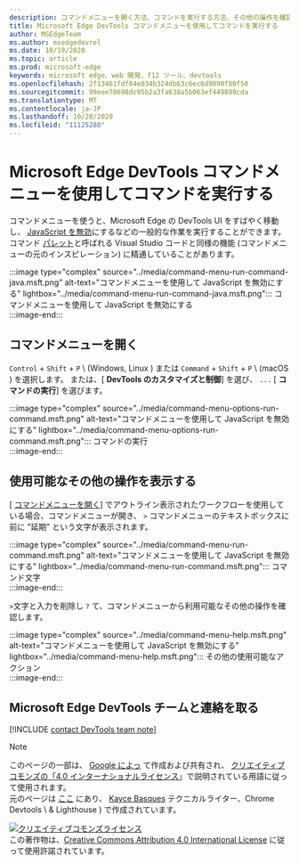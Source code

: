 ```yaml
---
description: コマンドメニューを開く方法、コマンドを実行する方法、その他の操作を確認する方法に関するガイド。
title: Microsoft Edge DevTools コマンドメニューを使用してコマンドを実行する
author: MSEdgeTeam
ms.author: msedgedevrel
ms.date: 10/19/2020
ms.topic: article
ms.prod: microsoft-edge
keywords: microsoft edge、web 開発、f12 ツール、devtools
ms.openlocfilehash: 2f13461fdf04e034b324db63c6ec6d9090f80f50
ms.sourcegitcommit: 99eee78698dc95b2a3fa638a5b063ef449899cda
ms.translationtype: MT
ms.contentlocale: ja-JP
ms.lasthandoff: 10/20/2020
ms.locfileid: "11125280"
---
```

<!-- Copyright Kayce Basques 

   Licensed under the Apache License, Version 2.0 (the "License");
   you may not use this file except in compliance with the License.
   You may obtain a copy of the License at

       https://www.apache.org/licenses/LICENSE-2.0

   Unless required by applicable law or agreed to in writing, software
   distributed under the License is distributed on an "AS IS" BASIS,
   WITHOUT WARRANTIES OR CONDITIONS OF ANY KIND, either express or implied.
   See the License for the specific language governing permissions and
   limitations under the License.  -->  

# Microsoft Edge DevTools コマンドメニューを使用してコマンドを実行する  

  

コマンドメニューを使うと、Microsoft Edge の DevTools UI をすばやく移動し、 [JavaScript を無効][JavascriptDisable]にするなどの一般的な作業を実行することができます。  コマンド [パレット][VisualStudioCodeUICommandPalette]と呼ばれる Visual Studio コードと同様の機能 (コマンドメニューの元のインスピレーション) に精通していることがあります。  

:::image type="complex" source="../media/command-menu-run-command-java.msft.png" alt-text="コマンドメニューを使用して JavaScript を無効にする" lightbox="../media/command-menu-run-command-java.msft.png":::
   コマンドメニューを使用して JavaScript を無効にする  
:::image-end:::  

## コマンドメニューを開く  

`Control` + `Shift` + `P` \ (Windows, Linux \) または `Command` + `Shift` + `P` \ (macOS \) を選択します。 または、[ **DevTools のカスタマイズと制御**] を選び、 `...` [ **コマンドの実行**] を選びます。  

:::image type="complex" source="../media/command-menu-options-run-command.msft.png" alt-text="コマンドメニューを使用して JavaScript を無効にする" lightbox="../media/command-menu-options-run-command.msft.png":::
   コマンドの実行  
:::image-end:::  

## 使用可能なその他の操作を表示する  

[ [コマンドメニューを開く](#open-the-command-menu)] でアウトライン表示されたワークフローを使用している場合、コマンドメニューが開き、 `>` コマンドメニューのテキストボックスに前に "延期" という文字が表示されます。  

:::image type="complex" source="../media/command-menu-run-command.msft.png" alt-text="コマンドメニューを使用して JavaScript を無効にする" lightbox="../media/command-menu-run-command.msft.png":::
   コマンド文字  
:::image-end:::  

`>`文字と入力を削除し `?` て、コマンドメニューから利用可能なその他の操作を確認します。  

:::image type="complex" source="../media/command-menu-help.msft.png" alt-text="コマンドメニューを使用して JavaScript を無効にする" lightbox="../media/command-menu-help.msft.png":::
   その他の使用可能なアクション  
:::image-end:::  

## Microsoft Edge DevTools チームと連絡を取る  

[!INCLUDE [contact DevTools team note](../includes/contact-devtools-team-note.md)]  

<!-- links -->  

[JavascriptDisable]: ../javascript/disable.md "Microsoft Edge DevTools で JavaScript を無効にする |Microsoft ドキュメント"  

[VisualStudioCodeUICommandPalette]: https://code.visualstudio.com/docs/getstarted/userinterface#_command-palette "コマンドパレット-Visual Studio コード UI"  

> [!NOTE]
> このページの一部は、 [Google によっ][GoogleSitePolicies] て作成および共有され、 [クリエイティブコモンズの「4.0 インターナショナルライセンス][CCA4IL]」で説明されている用語に従って使用されます。  
> 元のページは [ここ](https://developers.google.com/web/tools/chrome-devtools/command-menu/index) にあり、 [Kayce Basques][KayceBasques] テクニカルライター、Chrome Devtools \ & Lighthouse \) で作成されています。  

[![クリエイティブコモンズライセンス][CCby4Image]][CCA4IL]  
この著作物は、[Creative Commons Attribution 4.0 International License][CCA4IL] に従って使用許諾されています。  

[CCA4IL]: https://creativecommons.org/licenses/by/4.0  
[CCby4Image]: https://i.creativecommons.org/l/by/4.0/88x31.png  
[GoogleSitePolicies]: https://developers.google.com/terms/site-policies  
[KayceBasques]: https://developers.google.com/web/resources/contributors/kaycebasques  
